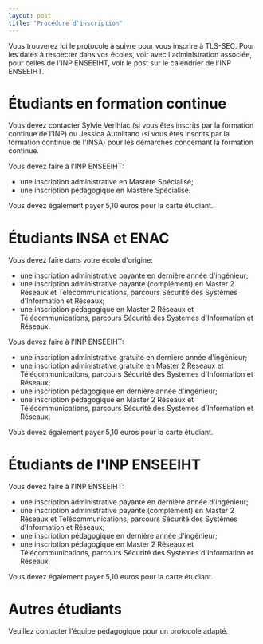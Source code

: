```yaml
---
layout: post
title: "Procédure d'inscription"
---
```


Vous trouverez ici le protocole à suivre pour vous inscrire à TLS-SEC. Pour les dates à respecter dans vos écoles, voir avec l'administration associée, pour celles de l'INP ENSEEIHT, voir le post sur le calendrier de l'INP ENSEEIHT.


# Étudiants en formation continue 

Vous devez contacter Sylvie Verlhiac (si vous êtes inscrits par la formation continue de l'INP) ou Jessica Autolitano (si vous êtes inscrits par la formation continue de l'INSA) pour les démarches concernant la formation continue.

Vous devez faire à l'INP ENSEEIHT:
  * une inscription administrative en Mastère Spécialisé;
  * une inscription pédagogique en Mastère Spécialisé.

Vous devez également payer 5,10 euros pour la carte étudiant.

# Étudiants INSA et ENAC

Vous devez faire dans votre école d'origine:
  * une inscription administrative payante en dernière année d'ingénieur;
  * une inscription administrative payante (complément) en Master 2 Réseaux et Télécommunications, parcours Sécurité des Systèmes d'Information et Réseaux;
  * une inscription pédagogique en Master 2 Réseaux et Télécommunications, parcours Sécurité des Systèmes d'Information et Réseaux.

Vous devez faire à l'INP ENSEEIHT:
  * une inscription administrative gratuite en dernière année d'ingénieur;
  * une inscription administrative gratuite en Master 2 Réseaux et Télécommunications, parcours Sécurité des Systèmes d'Information et Réseaux;
  * une inscription pédagogique en dernière année d'ingénieur;
  * une inscription pédagogique en Master 2 Réseaux et Télécommunications, parcours Sécurité des Systèmes d'Information et Réseaux.

Vous devez également payer 5,10 euros pour la carte étudiant.

# Étudiants de l'INP ENSEEIHT

Vous devez faire à l'INP ENSEEIHT:
  * une inscription administrative payante en dernière année d'ingénieur;
  * une inscription administrative payante (complément) en Master 2 Réseaux et Télécommunications, parcours Sécurité des Systèmes d'Information et Réseaux;
  * une inscription pédagogique en dernière année d'ingénieur;
  * une inscription pédagogique en Master 2 Réseaux et Télécommunications, parcours Sécurité des Systèmes d'Information et Réseaux.

Vous devez également payer 5,10 euros pour la carte étudiant.

# Autres étudiants

Veuillez contacter l'équipe pédagogique pour un protocole adapté.
